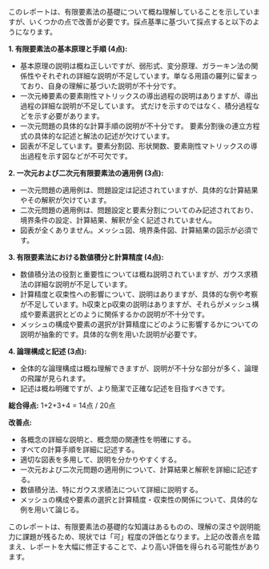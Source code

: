このレポートは、有限要素法の基礎について概ね理解していることを示していますが、いくつかの点で改善が必要です。採点基準に基づいて採点すると以下のようになります。


**1. 有限要素法の基本原理と手順 (4点):**

* 基本原理の説明は概ね正しいですが、弱形式、変分原理、ガラーキン法の関係性やそれぞれの詳細な説明が不足しています。単なる用語の羅列に留まっており、自身の理解に基づいた説明が不十分です。
* 一次元棒要素の要素剛性マトリックスの導出過程の説明はありますが、導出過程の詳細な説明が不足しています。  式だけを示すのではなく、積分過程などを示す必要があります。
* 一次元問題の具体的な計算手順の説明が不十分です。  要素分割後の連立方程式の具体的な記述と解法の記述が欠けています。
* 図表が不足しています。要素分割図、形状関数、要素剛性マトリックスの導出過程を示す図などが不可欠です。


**2. 一次元および二次元有限要素法の適用例 (3点):**

* 一次元問題の適用例は、問題設定は記述されていますが、具体的な計算結果やその解釈が欠けています。
* 二次元問題の適用例は、問題設定と要素分割についてのみ記述されており、境界条件の設定、計算結果、解釈が全く記述されていません。
* 図表が全くありません。メッシュ図、境界条件図、計算結果の図示が必須です。


**3. 有限要素法における数値積分と計算精度 (4点):**

* 数値積分法の役割と重要性については概ね説明されていますが、ガウス求積法の詳細な説明が不足しています。
* 計算精度と収束性への影響について、説明はありますが、具体的な例や考察が不足しています。h収束とp収束の説明はありますが、それらがメッシュ構成や要素選択とどのように関係するかの説明が不十分です。
* メッシュの構成や要素の選択が計算精度にどのように影響するかについての説明が抽象的です。具体的な例を用いた説明が必要です。


**4. 論理構成と記述 (3点):**

* 全体的な論理構成は概ね理解できますが、説明が不十分な部分が多く、論理の飛躍が見られます。
* 記述は概ね明確ですが、より簡潔で正確な記述を目指すべきです。


**総合得点:** 1+2+3+4 = 14点 / 20点


**改善点:**

* 各概念の詳細な説明と、概念間の関連性を明確にする。
* すべての計算手順を詳細に記述する。
* 適切な図表を多用して、説明を分かりやすくする。
* 一次元および二次元問題の適用例について、計算結果と解釈を詳細に記述する。
* 数値積分法、特にガウス求積法について詳細に説明する。
* メッシュの構成や要素の選択と計算精度・収束性の関係について、具体的な例を用いて論じる。


このレポートは、有限要素法の基礎的な知識はあるものの、理解の深さや説明能力に課題が残るため、現状では「可」程度の評価となります。上記の改善点を踏まえ、レポートを大幅に修正することで、より高い評価を得られる可能性があります。
